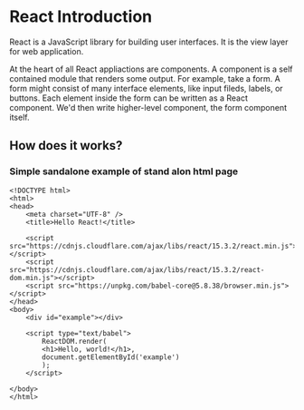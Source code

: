 # React Introduction
React is a JavaScript library for building user interfaces. It is the view layer for web application.

At the heart of all React appliactions are components. A component is a self contained module that renders some output. For example, take a form. A form might consist of many interface elements, like input fileds, labels, or buttons. Each element inside the form can be written as a React component. We'd then write higher-level component, the form component itself.

## How does it works?




### Simple sandalone example of stand alon html page

```
<!DOCTYPE html>
<html>
<head>
	<meta charset="UTF-8" />
	<title>Hello React!</title>
	
	<script src="https://cdnjs.cloudflare.com/ajax/libs/react/15.3.2/react.min.js"></script>
	<script src="https://cdnjs.cloudflare.com/ajax/libs/react/15.3.2/react-dom.min.js"></script> 
	<script src="https://unpkg.com/babel-core@5.8.38/browser.min.js"></script>
</head>
<body>
	<div id="example"></div>

	<script type="text/babel">
		ReactDOM.render(
		<h1>Hello, world!</h1>,
		document.getElementById('example')
		);
	</script>
	
</body>
</html>

```
